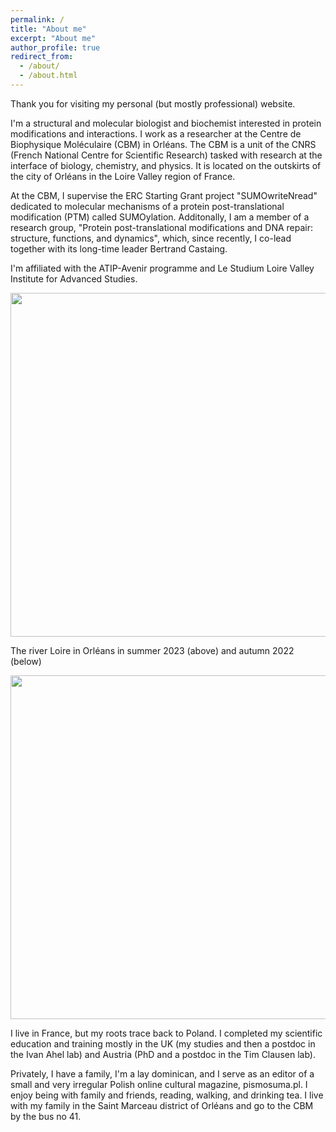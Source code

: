 ```yaml
---
permalink: /
title: "About me"
excerpt: "About me"
author_profile: true
redirect_from: 
  - /about/
  - /about.html
---
```


Thank you for visiting my personal (but mostly professional) website.

I'm a structural and molecular biologist and biochemist interested in protein modifications and interactions. I work as a researcher at the Centre de Biophysique Moléculaire (CBM) in Orléans. The CBM is a unit of the CNRS (French National Centre for Scientific Research) tasked with research at the interface of biology, chemistry, and physics. It is located on the outskirts of the city of Orléans in the Loire Valley region of France.

At the CBM, I supervise the ERC Starting Grant project "SUMOwriteNread" dedicated to molecular mechanisms of a protein post-translational modification (PTM) called SUMOylation. Additonally, I am a member of a research group, "Protein post-translational modifications and DNA repair: structure, functions, and dynamics", which, since recently, I co-lead together with its long-time leader Bertrand Castaing.

I'm affiliated with the ATIP-Avenir programme and Le Studium Loire Valley Institute for Advanced Studies.

<img src="https://msuskiewicz.github.io/images/orleans.png" width="550" />

The river Loire in Orléans in summer 2023 (above) and autumn 2022 (below)

<img src="https://msuskiewicz.github.io/images/377909867_842458323853037_4869866763854428718_n.jpg" width="550" />

I live in France, but my roots trace back to Poland. I completed my scientific education and training mostly in the UK (my studies and then a postdoc in the Ivan Ahel lab) and Austria (PhD and a postdoc in the Tim Clausen lab). 

Privately, I have a family, I'm a lay dominican, and I serve as an editor of a small and very irregular Polish online cultural magazine, pismosuma.pl. I enjoy being with family and friends, reading, walking, and drinking tea. I live with my family in the Saint Marceau district of Orléans and go to the CBM by the bus no 41.

